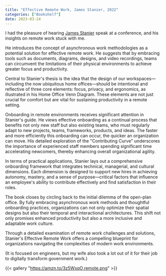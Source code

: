 ```yaml
---
title: "Effective Remote Work, James Stanier, 2022"
categories: ["Bookshelf"]
date: 2023-03-24
---
```


I had the pleasure of hearing [James Stanier](https://www.theengineeringmanager.com/) speak at a conference, and his insights on remote work stuck with me.

He introduces the concept of asynchronous work methodologies as a potential solution for effective remote work. He suggests that by embracing tools such as documents, diagrams, designs, and video recordings, teams can circumvent the limitations of their physical environments to achieve greater focus and productivity.

Central to Stanier's thesis is the idea that the design of our workspaces—including the now ubiquitous home offices—should be intentional and reflective of three core elements: focus, privacy, and ergonomics, as illustrated in his Home Office Venn Diagram. These elements are not just crucial for comfort but are vital for sustaining productivity in a remote setting.

Onboarding in remote environments receives significant attention in Stanier's guide. He views effective onboarding as a continual process that benefits not only new staff but also existing teams, who must regularly adapt to new projects, teams, frameworks, products, and ideas. The faster and more efficiently this onboarding can occur, the quicker an organization can move. His detailed exploration of the "Contributing Curve" underscores the importance of experienced staff members spending significant time accelerating newcomers, thereby enhancing overall organizational agility.

In terms of practical applications, Stanier lays out a comprehensive onboarding framework that integrates technical, managerial, and cultural dimensions. Each dimension is designed to support new hires in achieving autonomy, mastery, and a sense of purpose—critical factors that influence an employee's ability to contribute effectively and find satisfaction in their roles.

The book closes by circling back to the initial dilemma of the open-plan office. By fully embracing asynchronous work methods and thoughtful onboarding practices, organizations can not only optimize their spatial designs but also their temporal and interactional architectures. This shift not only promises enhanced productivity but also a more inclusive and adaptable work culture.

Through a detailed examination of remote work challenges and solutions, Stanier's Effective Remote Work offers a compelling blueprint for organizations navigating the complexities of modern work environments.

(It is focused on engineers, but my wife also took a lot out of it for their job to digitally transform government work.)

{{< gallery "https://amzn.to/3z5WxqO,remote.png" >}}
